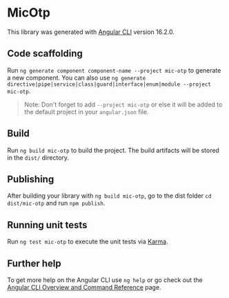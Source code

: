 # MicOtp

This library was generated with [Angular CLI](https://github.com/angular/angular-cli) version 16.2.0.

## Code scaffolding

Run `ng generate component component-name --project mic-otp` to generate a new component. You can also use `ng generate directive|pipe|service|class|guard|interface|enum|module --project mic-otp`.
> Note: Don't forget to add `--project mic-otp` or else it will be added to the default project in your `angular.json` file. 

## Build

Run `ng build mic-otp` to build the project. The build artifacts will be stored in the `dist/` directory.

## Publishing

After building your library with `ng build mic-otp`, go to the dist folder `cd dist/mic-otp` and run `npm publish`.

## Running unit tests

Run `ng test mic-otp` to execute the unit tests via [Karma](https://karma-runner.github.io).

## Further help

To get more help on the Angular CLI use `ng help` or go check out the [Angular CLI Overview and Command Reference](https://angular.io/cli) page.
